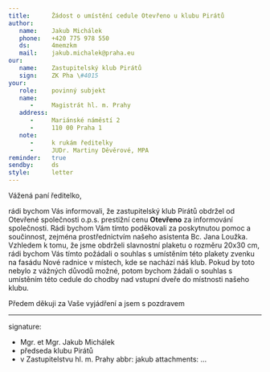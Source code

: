 ```yaml
---
title:      Žádost o umístění cedule Otevřeno u klubu Pirátů
author:
   name:    Jakub Michálek
   phone:   +420 775 978 550
   ds:      4memzkm
   mail:    jakub.michalek@praha.eu
our:
   name:    Zastupitelský klub Pirátů
   sign:    ZK Pha \#4015
your:
   role:    povinný subjekt
   name:
      -     Magistrát hl. m. Prahy
   address:
      -     Mariánské náměstí 2
      -     110 00 Praha 1
   note:
      -     k rukám ředitelky 
      -     JUDr. Martiny Děvěrové, MPA
reminder:   true
sendby:     ds
style:      letter
---
```


Vážená paní ředitelko,

rádi bychom Vás informovali, že zastupitelský klub Pirátů obdržel od Otevřené společnosti o.p.s. prestižní cenu **Otevřeno** za informování společnosti. Rádi bychom Vám tímto poděkovali za poskytnutou pomoc a součinnost, zejména prostřednictvím našeho asistenta Bc. Jana Loužka. Vzhledem k tomu, že jsme obdrželi slavnostní plaketu o rozměru 20x30 cm, rádi bychom Vás tímto požádali o souhlas s umístěním této plakety zvenku na fasádu Nové radnice v místech, kde se nachází náš klub. Pokud by toto nebylo z vážných důvodů možné, potom bychom žádali o souhlas s umístěním této cedule do chodby nad vstupní dveře do místnosti našeho klubu. 

Předem děkuji za Vaše vyjádření a jsem s pozdravem

---
signature:
  - Mgr. et Mgr. Jakub Michálek
  - předseda klubu Pirátů 
  - v Zastupitelstvu hl. m. Prahy
abbr:       jakub
attachments:
...
